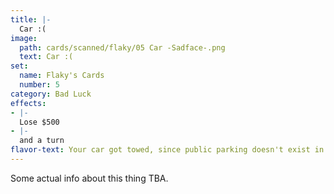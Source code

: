 ```yaml
---
title: |-
  Car :(
image: 
  path: cards/scanned/flaky/05 Car -Sadface-.png
  text: Car :(
set:
  name: Flaky's Cards
  number: 5
category: Bad Luck
effects: 
- |-
  Lose $500
- |-
  and a turn
flavor-text: Your car got towed, since public parking doesn't exist in York.
---
```

Some actual info about this thing TBA.
